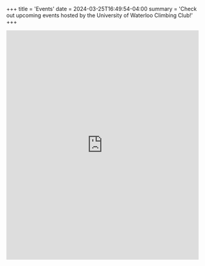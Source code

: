 +++
title = 'Events'
date = 2024-03-25T16:49:54-04:00
summary = 'Check out upcoming events hosted by the University of Waterloo Climbing Club!'
+++

<iframe src="https://calendar.google.com/calendar/embed?height=600&wkst=1&ctz=America%2FToronto&bgcolor=%23ffffff&title=UWCC%20Events&showPrint=0&showCalendars=0&showTitle=0&src=YTVjNDc0NzNkMzYwNWM5MDRkNWQyNjBkNTNmYTIxMjE1MzBmYTBiYzEzNWQ5NmM5ZGQ1ZWUxZTgwMTI0ODRhOEBncm91cC5jYWxlbmRhci5nb29nbGUuY29t&color=%238E24AA" style="border-width:0" width="100%" height="600" frameborder="0" scrolling="no"></iframe>
